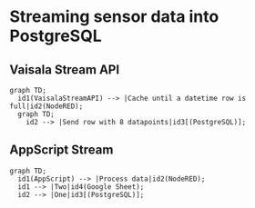 # Streaming sensor data into PostgreSQL


## Vaisala Stream API
```mermaid
graph TD;
  id1(VaisalaStreamAPI) --> |Cache until a datetime row is full|id2(NodeRED);
  graph TD;
    id2 --> |Send row with 8 datapoints|id3[(PostgreSQL)];
```






## AppScript Stream

```mermaid
graph TD;
  id1(AppScript) --> |Process data|id2(NodeRED);
  id1 --> |Two|id4(Google Sheet);
  id2 --> |One|id3[(PostgreSQL)];
  
```
```








